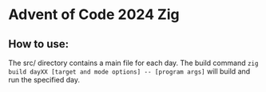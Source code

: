 # Advent of Code 2024 Zig

## How to use:

The src/ directory contains a main file for each day. The build command `zig build dayXX [target and mode options] -- [program args]` will build and run the specified day.

